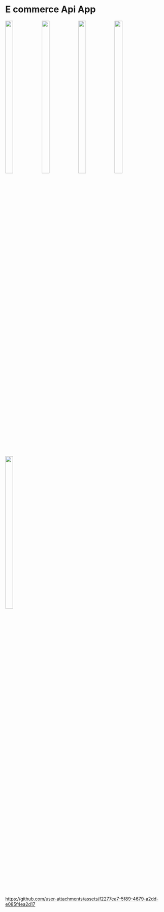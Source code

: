 # E commerce Api App 


<p>
  <img src="https://github.com/user-attachments/assets/109e3b88-a7cb-403e-9d9f-65fc03adb976"height="35%" width="22%">
   <img src="https://github.com/user-attachments/assets/c482aa48-8890-4afa-b708-29925d319821"height="35%" width="22%">
    <img src="https://github.com/user-attachments/assets/c59cacb8-fa32-4e58-aeac-3f776e3e7e38"height="35%" width="22%">
    <img src="https://github.com/user-attachments/assets/eef21f40-694a-4fc5-9e07-411868c9f6c9"height="35%" width="22%">
    <img src="https://github.com/user-attachments/assets/c23a3df4-1e07-4e6a-b253-600068aa0229"height="35%" width="22%">
</p>


https://github.com/user-attachments/assets/f2277ea7-5f89-4679-a2dd-e085f4ea2d17


